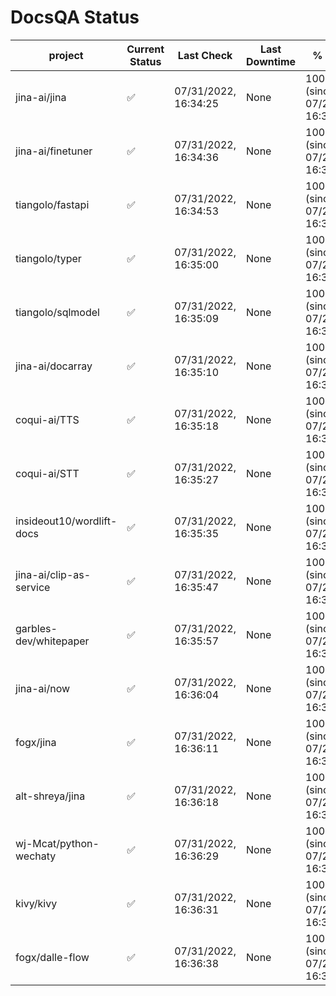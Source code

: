 # DocsQA Status

|         project         |Current Status|     Last Check     |Last Downtime|              % Uptime              |
|-------------------------|--------------|--------------------|-------------|------------------------------------|
|jina-ai/jina             |✅            |07/31/2022, 16:34:25|None         |100.000 (since 07/29/2022, 16:38:18)|
|jina-ai/finetuner        |✅            |07/31/2022, 16:34:36|None         |100.000 (since 07/29/2022, 16:38:18)|
|tiangolo/fastapi         |✅            |07/31/2022, 16:34:53|None         |100.000 (since 07/29/2022, 16:38:18)|
|tiangolo/typer           |✅            |07/31/2022, 16:35:00|None         |100.000 (since 07/29/2022, 16:38:18)|
|tiangolo/sqlmodel        |✅            |07/31/2022, 16:35:09|None         |100.000 (since 07/29/2022, 16:38:18)|
|jina-ai/docarray         |✅            |07/31/2022, 16:35:10|None         |100.000 (since 07/29/2022, 16:38:18)|
|coqui-ai/TTS             |✅            |07/31/2022, 16:35:18|None         |100.000 (since 07/29/2022, 16:38:18)|
|coqui-ai/STT             |✅            |07/31/2022, 16:35:27|None         |100.000 (since 07/29/2022, 16:38:18)|
|insideout10/wordlift-docs|✅            |07/31/2022, 16:35:35|None         |100.000 (since 07/29/2022, 16:38:18)|
|jina-ai/clip-as-service  |✅            |07/31/2022, 16:35:47|None         |100.000 (since 07/29/2022, 16:38:18)|
|garbles-dev/whitepaper   |✅            |07/31/2022, 16:35:57|None         |100.000 (since 07/29/2022, 16:38:18)|
|jina-ai/now              |✅            |07/31/2022, 16:36:04|None         |100.000 (since 07/29/2022, 16:38:18)|
|fogx/jina                |✅            |07/31/2022, 16:36:11|None         |100.000 (since 07/29/2022, 16:38:18)|
|alt-shreya/jina          |✅            |07/31/2022, 16:36:18|None         |100.000 (since 07/29/2022, 16:38:18)|
|wj-Mcat/python-wechaty   |✅            |07/31/2022, 16:36:29|None         |100.000 (since 07/29/2022, 16:38:18)|
|kivy/kivy                |✅            |07/31/2022, 16:36:31|None         |100.000 (since 07/29/2022, 16:38:18)|
|fogx/dalle-flow          |✅            |07/31/2022, 16:36:38|None         |100.000 (since 07/29/2022, 16:38:18)|
